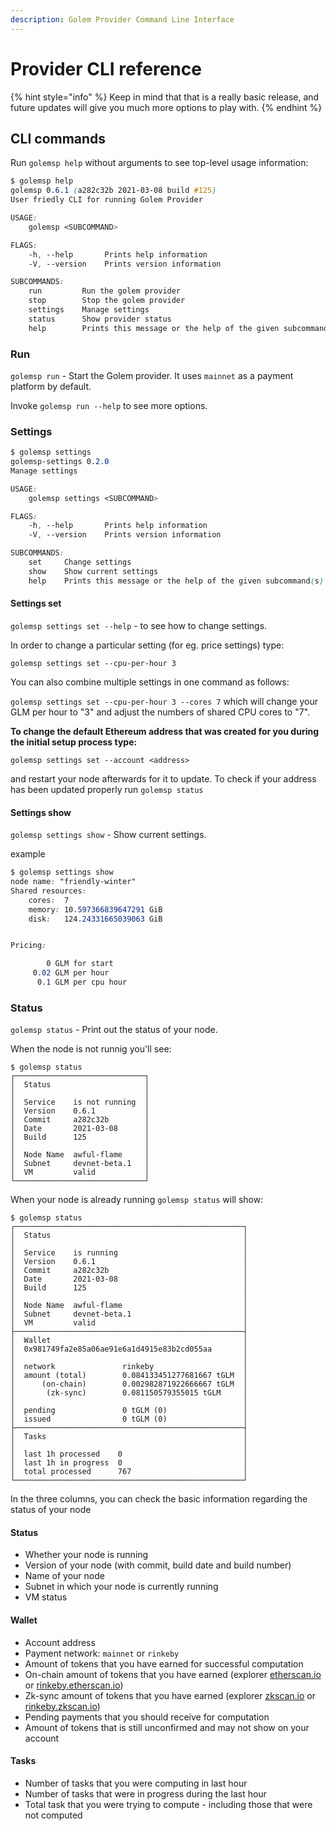 ```yaml
---
description: Golem Provider Command Line Interface
---
```


# Provider CLI reference

{% hint style="info" %}
Keep in mind that that is a really basic release, and future updates will give you much more options to play with.
{% endhint %}

## CLI commands

Run `golemsp help` without arguments to see top-level usage information:

```css
$ golemsp help
golemsp 0.6.1 (a282c32b 2021-03-08 build #125)
User friedly CLI for running Golem Provider

USAGE:
    golemsp <SUBCOMMAND>

FLAGS:
    -h, --help       Prints help information
    -V, --version    Prints version information

SUBCOMMANDS:
    run         Run the golem provider
    stop        Stop the golem provider
    settings    Manage settings
    status      Show provider status
    help        Prints this message or the help of the given subcommand(s)

```

### Run

`golemsp run` - Start the Golem provider. It uses `mainnet` as a payment platform by default.

Invoke `golemsp run --help` to see more options.

### Settings

```css
$ golemsp settings
golemsp-settings 0.2.0
Manage settings

USAGE:
    golemsp settings <SUBCOMMAND>

FLAGS:
    -h, --help       Prints help information
    -V, --version    Prints version information

SUBCOMMANDS:
    set     Change settings
    show    Show current settings
    help    Prints this message or the help of the given subcommand(s)

```

#### Settings set

`golemsp settings set --help` - to see how to change settings.

In order to change a particular setting \(for eg. price settings\) type:

`golemsp settings set --cpu-per-hour 3`

You can also combine multiple settings in one command as follows:

`golemsp settings set --cpu-per-hour 3 --cores 7` which will change your GLM per hour to "3" and adjust the numbers of shared CPU cores to "7".

**To change the default Ethereum address that was created for you during the initial setup process type:**

`golemsp settings set --account <address>`

and restart your node afterwards for it to update. To check if your address has been updated properly run `golemsp status`

#### Settings show

`golemsp settings show` - Show current settings.

example

```css
$ golemsp settings show
node name: "friendly-winter"
Shared resources:
	cores:	7
	memory:	10.597366839647291 GiB
	disk:	124.24331665039063 GiB


Pricing:

	    0 GLM for start
	 0.02 GLM per hour
	  0.1 GLM per cpu hour
```

### Status

`golemsp status` - Print out the status of your node.

When the node is not runnig you'll see:

```text
$ golemsp status
┌─────────────────────────────┐
│  Status                     │
│                             │
│  Service    is not running  │
│  Version    0.6.1           │
│  Commit     a282c32b        │
│  Date       2021-03-08      │
│  Build      125             │
│                             │
│  Node Name  awful-flame     │
│  Subnet     devnet-beta.1   │
│  VM         valid           │
└─────────────────────────────┘
```

When your node is already running `golemsp status` will show:

```text
$ golemsp status
┌───────────────────────────────────────────────────┐
│  Status                                           │
│                                                   │
│  Service    is running                            │
│  Version    0.6.1                                 │
│  Commit     a282c32b                              │
│  Date       2021-03-08                            │
│  Build      125                                   │
│                                                   │
│  Node Name  awful-flame                           │
│  Subnet     devnet-beta.1                         │
│  VM         valid                                 │
├───────────────────────────────────────────────────┤
│  Wallet                                           │
│  0x981749fa2e85a06ae91e6a1d4915e83b2cd055aa       │
│                                                   │
│  network               rinkeby                    │
│  amount (total)        0.084133451277681667 tGLM  │
│      (on-chain)        0.002982871922666667 tGLM  │
│       (zk-sync)        0.081150579355015 tGLM     │
│                                                   │
│  pending               0 tGLM (0)                 │
│  issued                0 tGLM (0)                 │
├───────────────────────────────────────────────────┤
│  Tasks                                            │
│                                                   │
│  last 1h processed    0                           │
│  last 1h in progress  0                           │
│  total processed      767                         │
└───────────────────────────────────────────────────┘

```

In the three columns, you can check the basic information regarding the status of your node

#### Status

* Whether your node is running
* Version of your node \(with commit, build date and build number\)
* Name of your node
* Subnet in which your node is currently running
* VM status

#### Wallet

* Account address
* Payment network: `mainnet` or `rinkeby`
* Amount of tokens that you have earned for successful computation
* On-chain amount of tokens that you have earned \(explorer [etherscan.io](https://etherscan.io/) or [rinkeby.etherscan.io](https://rinkeby.etherscan.io/)\)
* Zk-sync amount of tokens that you have earned \(explorer [zkscan.io](https://zkscan.io) or [rinkeby.zkscan.io](https://rinkeby.zkscan.io/)\)
* Pending payments that you should receive for computation
* Amount of tokens that is still unconfirmed and may not show on your account 

#### Tasks

* Number of tasks that you were computing in last hour
* Number of tasks that were in progress during the last hour
* Total task that you were trying to compute - including those that were not computed


